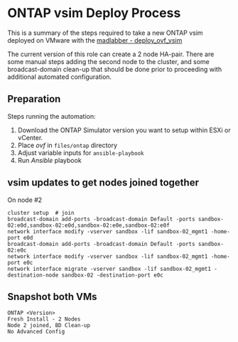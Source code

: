 # ONTAP vsim Deploy Process

This is a summary of the steps required to take a new ONTAP vsim deployed on VMware with the [madlabber - deploy_ovf_vsim](https://github.com/madlabber/deploy_ovf_vsim)

The current version of this role can create a 2 node HA-pair. There are some manual steps adding the second node to the cluster, and some broadcast-domain clean-up that should be done prior to proceeding with additional automated configuration. 

## Preparation

Steps running the automation:

1. Download the ONTAP Simulator version you want to setup within ESXi or vCenter.
2. Place *ovf* in `files/ontap` directory
3. Adjust variable inputs for `ansible-playbook`
4. Run *Ansible* playbook

## **vsim** updates to get nodes joined together

On node #2

```shell
cluster setup  # join
broadcast-domain add-ports -broadcast-domain Default -ports sandbox-02:e0d,sandbox-02:e0d,sandbox-02:e0e,sandbox-02:e0f
network interface modify -vserver sandbox -lif sandbox-02_mgmt1 -home-port e0d
broadcast-domain add-ports -broadcast-domain Default -ports sandbox-02:e0c
network interface modify -vserver sandbox -lif sandbox-02_mgmt1 -home-port e0c
network interface migrate -vserver sandbox -lif sandbox-02_mgmt1 -destination-node sandbox-02 -destination-port e0c

```
## Snapshot both VMs

```shell
ONTAP <Version>
Fresh Install - 2 Nodes
Node 2 joined, BD Clean-up
No Advanced Config
```